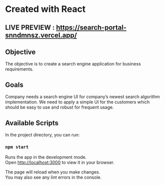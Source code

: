 # Created with React

## LIVE PREVIEW : https://search-portal-snndmnsz.vercel.app/

## Objective
The objective is to create a search engine application for business requirements. 

## Goals
Company needs a search engine UI for company’s newest search algorithm implementation. We need
to apply a simple UI for the customers which should be easy to use and robust for frequent usage.



## Available Scripts

In the project directory, you can run:

### `npm start`

Runs the app in the development mode.\
Open [http://localhost:3000](http://localhost:3000) to view it in your browser.

The page will reload when you make changes.\
You may also see any lint errors in the console.
